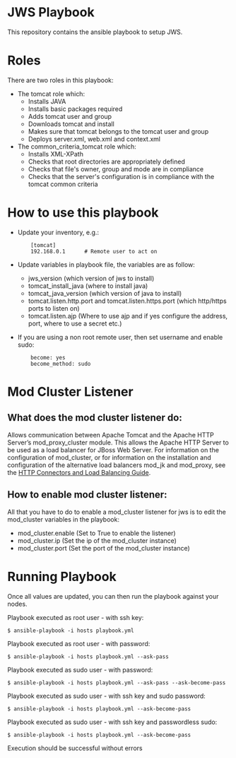 JWS Playbook
====
This repository contains the ansible playbook to setup JWS.

Roles
====
There are two roles in this playbook:
- The tomcat role which:
    - Installs JAVA
    - Installs basic packages required
    - Adds tomcat user and group
    - Downloads tomcat and install
    - Makes sure that tomcat belongs to the tomcat user and group
    - Deploys server.xml, web.xml and context.xml
- The common_criteria_tomcat role which:
    - Installs XML-XPath
    - Checks that root directories are appropriately defined
    - Checks that file's owner, group and mode are in compliance
    - Checks that the server's configuration is in compliance with the tomcat common criteria

How to use this playbook
====
- Update your inventory, e.g.:
    ```
        [tomcat]
        192.168.0.1      # Remote user to act on
    ```
- Update variables in playbook file, the variables are as follow:
    - jws_version (which version of jws to install)
    - tomcat_install_java (where to install java)
    - tomcat_java_version (which version of java to install)
    - tomcat.listen.http.port and tomcat.listen.https.port (which http/https ports to listen on)
    - tomcat.listen.ajp (Where to use ajp and if yes configure the address, port, where to use a secret etc.)

- If you are using a non root remote user, then set username and enable sudo:
    ```
        become: yes
        become_method: sudo
    ```


Mod Cluster Listener
====
## What does the mod cluster listener do:
Allows communication between Apache Tomcat and the Apache HTTP Server’s mod_proxy_cluster module. This allows the Apache HTTP Server to be used as a load balancer for JBoss Web Server. For information on the configuration of mod_cluster, or for information on the installation and configuration of the alternative load balancers mod_jk and mod_proxy, see the [HTTP Connectors and Load Balancing Guide](https://access.redhat.com/documentation/en-us/red_hat_jboss_core_services/2.4.37/html-single/apache_http_server_connectors_and_load_balancing_guide/ "HTTP Connectors and Load Balancing Guide").  


## How to enable mod cluster listener:

All that you have to do to enable a mod_cluster listener for jws is to edit the mod_cluster variables in the playbook:  
- mod_cluster.enable (Set to True to enable the listener)
- mod_cluster.ip (Set the ip of the mod_cluster instance)
- mod_cluster.port (Set the port of the mod_cluster instance)


Running Playbook
====

Once all values are updated, you can then run the playbook against your nodes.
<!-- First of all export CATALINA_HOME:
```
$ export CATALINA_HOME=/opt/apache-tomcat-9.0.40/
``` -->

Playbook executed as root user - with ssh key:

```
$ ansible-playbook -i hosts playbook.yml
```

Playbook executed as root user - with password:

```
$ ansible-playbook -i hosts playbook.yml --ask-pass
```

Playbook executed as sudo user - with password:

```
$ ansible-playbook -i hosts playbook.yml --ask-pass --ask-become-pass
```

Playbook executed as sudo user - with ssh key and sudo password:

```
$ ansible-playbook -i hosts playbook.yml --ask-become-pass
```

Playbook executed as sudo user - with ssh key and passwordless sudo:

```
$ ansible-playbook -i hosts playbook.yml --ask-become-pass
```

Execution should be successful without errors






